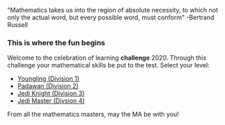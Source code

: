 "Mathematics takes us into the region of absolute necessity, to which not only the actual word, but every possible word, must conform" -Bertrand Russell 

### This is where the fun begins 
Welcome to the celebration of learning **challenge** 2020. Through this challenge your mathematical skills be put to the test.  Select your level: 

* [Youngling (Division 1)](Division1.md)
* [Padawan (Division 2)](Division2.md)
* [Jedi Knight (Division 3)](L3Start.md)
* [Jedi Master (Divsion 4)](L3Start.md) 

From all the mathematics masters, may the MA be with you! 



